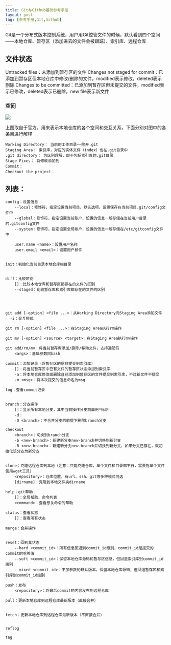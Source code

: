 ```yaml
---
title: Git与Github基础参考手册
layout: post
tag: [参考手册,Git,Github]
---
```



Git是一个分布式版本控制系统，用户用Git控管文件的时候，默认看到四个空间——本地仓库、暂存区（添加进去的文件会被跟踪）、索引库、远程仓库


## 文件状态

Untracked files：未添加到暂存区的文件
Changes not staged for commit：已添加到暂存区但本地仓库中修改/删除的文件，modified表示修改，deleted表示删除
Changes to be committed：已添加到暂存区但未提交的文件，modified表示已修改，deleted表示已删除，new file表示新文件


### 空间

![](/media/img/2013/areas.png)

上图取自于官方，用来表示本地仓库的各个空间和交互关系，下面分别对图中的各条目进行解释

```
Working Directory： 当前的工作目录——除开.git
Staging Area： 索引库，对应的实体文件（index）也在.git目录中
.git directory： 为区别理解，即不包括索引库的.git目录
Stage Fixes： 将修改添加到
Commit：
Checkout the project：
```



## <command>列表：

```
config：设置信息
    --local：修饰符，指定设置当前项目，默认选项，设置保存在当前项目.git/config文件中
    --global：修饰符，指定设置当前账户，设置的信息一般存储在当前用户目录的.gitconfig文件
    --system：修饰符，指定设置全局账户，设置的信息一般存储在/etc/gitconfig文件中

    user.name <name>：设置用户名称
    user.email <email>：设置用户邮件


init：初始化当前目录本地仓库根目录


diff：比较区别
    []：比较本地仓库和暂存区都存在的文件的区别
    --staged：比较暂存库和索引库都存在的文件的区别




git add [-option] <file ...>：从Working Directory向Staging Area添加文件
  -i：交互模式

git rm [-option] <file ...>：在Staging Area执行rm操作

git mv [-option] <source> <target>：在Staging Area执行mv操作

git add/rm/mv：将当前暂存库添加/删除/移动文件，支持通配符
    <args>：基础参数同bash

commit：添加记录（将暂存区的信息提交到索引库）
    []：将当前暂存区中已有文件的暂存区状态添加到索引库
    -a：将本地仓库修改或删除且已添加到暂存区的文件提交到索引库，不过新文件不提交
    -m <msg>：将本次提交的信息命名为msg

log：查看commit记录


branch：分支操作
    []：显示所有本地分支，其中当前操作分支前面用*标识
    -d：
    -D <branch>：不合并分支的前提下删除branch分支

checkout
    <branch>：切换到branch分支
    -b <new-branch>：新建新分支new-branch并切换到新分支
    -B <new-branch>：新建新分支new-branch并切换到新分支，如果分支已存在，就初始化该分支为新分支


clone：克隆远程仓库到本地（注意：只能克隆仓库，单个文件和目录都不行，需要拖单个文件使用wget工具）
    <repository>：仓库位置，有url、ssh、git等多种模式可选
    [dirname]：克隆到本地文件夹dirname

help：git帮助
    []：全局帮助，命令列表
    <command>：查看想关命令的帮助

status：查看状态
    []：查看所有状态

merge：合并操作


reset：回到某状态
    --hard <commit_id>：所有信息回退到commit_id级别，commit_id是提交的commit的哈希值
    --soft <commit_id>：保留本地仓库源码和暂存区信息，但回退索引库到commit_id级别
    --mixed <commit_id>：不加参数的默认版本，保留本地仓库源码，但回退暂存区和索引库到commit_id级别

push：发布
    <repository>：将最后commit的内容发布到远程仓库

pull：更新本地仓库到远程仓库最新版本（直接合并）


fetch：更新本地仓库到远程仓库最新版本（不直接合并）


reflog

tag
```
